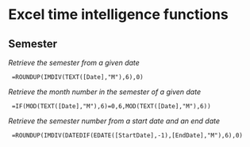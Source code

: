 # Excel time intelligence functions

## Semester
_Retrieve the semester from a given date_

     =ROUNDUP(IMDIV(TEXT([Date],"M"),6),0)

_Retrieve the month number in the semester of a given date_

     =IF(MOD(TEXT([Date],"M"),6)=0,6,MOD(TEXT([Date],"M"),6))

_Retrieve the semester number from a start date and an end date_

     =ROUNDUP(IMDIV(DATEDIF(EDATE([StartDate],-1),[EndDate],"M"),6),0)
